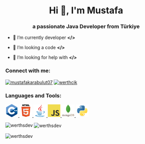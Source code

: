 <h1 align="center">Hi 👋, I'm Mustafa</h1>
<h3 align="center">a passionate Java Developer from Türkiye</h3>

- 🔭 I’m currently developer **</>**

- 👯 I’m looking a code **</>**

- 🤝 I’m looking for help with **</>**

<h3 align="left">Connect with me:</h3>
<p align="left">
<a href="https://instagram.com/mustafakarabulut07" target="blank"><img align="center" src="https://raw.githubusercontent.com/rahuldkjain/github-profile-readme-generator/master/src/images/icons/Social/instagram.svg" alt="mustafakarabulut07" height="30" width="40" /></a>
<a href="https://discord.gg/werthcik" target="blank"><img align="center" src="https://raw.githubusercontent.com/rahuldkjain/github-profile-readme-generator/master/src/images/icons/Social/discord.svg" alt="werthcik" height="30" width="40" /></a>
</p>

<h3 align="left">Languages and Tools:</h3>
<p align="left"> <a href="https://www.w3schools.com/cpp/" target="_blank" rel="noreferrer"> <img src="https://raw.githubusercontent.com/devicons/devicon/master/icons/cplusplus/cplusplus-original.svg" alt="cplusplus" width="40" height="40"/> </a> <a href="https://www.w3.org/html/" target="_blank" rel="noreferrer"> <img src="https://raw.githubusercontent.com/devicons/devicon/master/icons/html5/html5-original-wordmark.svg" alt="html5" width="40" height="40"/> </a> <a href="https://www.java.com" target="_blank" rel="noreferrer"> <img src="https://raw.githubusercontent.com/devicons/devicon/master/icons/java/java-original.svg" alt="java" width="40" height="40"/> </a> <a href="https://developer.mozilla.org/en-US/docs/Web/JavaScript" target="_blank" rel="noreferrer"> <img src="https://raw.githubusercontent.com/devicons/devicon/master/icons/javascript/javascript-original.svg" alt="javascript" width="40" height="40"/> </a> <a href="https://www.mongodb.com/" target="_blank" rel="noreferrer"> <img src="https://raw.githubusercontent.com/devicons/devicon/master/icons/mongodb/mongodb-original-wordmark.svg" alt="mongodb" width="40" height="40"/> </a> <a href="https://www.python.org" target="_blank" rel="noreferrer"> <img src="https://raw.githubusercontent.com/devicons/devicon/master/icons/python/python-original.svg" alt="python" width="40" height="40"/> </a> </p>

<p><img align="left" src="https://github-readme-stats.vercel.app/api/top-langs?username=werthsdev&show_icons=true&locale=en&layout=compact" alt="werthsdev" /></p>

<p>&nbsp;<img align="center" src="https://github-readme-stats.vercel.app/api?username=werthsdev&show_icons=true&locale=en" alt="werthsdev" /></p>

<p><img align="center" src="https://github-readme-streak-stats.herokuapp.com/?user=werthsdev&" alt="werthsdev" /></p>
